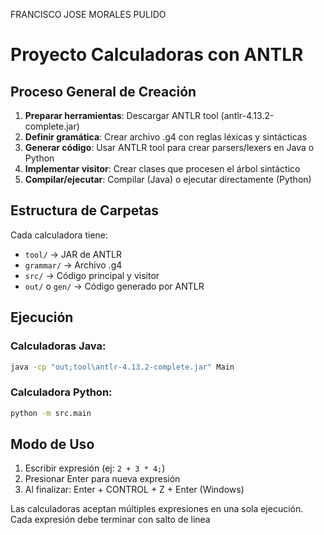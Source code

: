FRANCISCO JOSE MORALES PULIDO


# Proyecto Calculadoras con ANTLR

## Proceso General de Creación

1. **Preparar herramientas**: Descargar ANTLR tool (antlr-4.13.2-complete.jar)
2. **Definir gramática**: Crear archivo .g4 con reglas léxicas y sintácticas
3. **Generar código**: Usar ANTLR tool para crear parsers/lexers en Java o Python
4. **Implementar visitor**: Crear clases que procesen el árbol sintáctico
5. **Compilar/ejecutar**: Compilar (Java) o ejecutar directamente (Python)

## Estructura de Carpetas
Cada calculadora tiene:
- `tool/` → JAR de ANTLR
- `grammar/` → Archivo .g4
- `src/` → Código principal y visitor
- `out/` o `gen/` → Código generado por ANTLR

## Ejecución

### Calculadoras Java:
```bash
java -cp "out;tool\antlr-4.13.2-complete.jar" Main
```

### Calculadora Python:
```bash
python -m src.main
```

## Modo de Uso
1. Escribir expresión (ej: `2 + 3 * 4;`)
2. Presionar Enter para nueva expresión
3. Al finalizar: Enter + CONTROL + Z + Enter (Windows)

Las calculadoras aceptan múltiples expresiones en una sola ejecución. Cada expresión debe terminar con salto de linea
